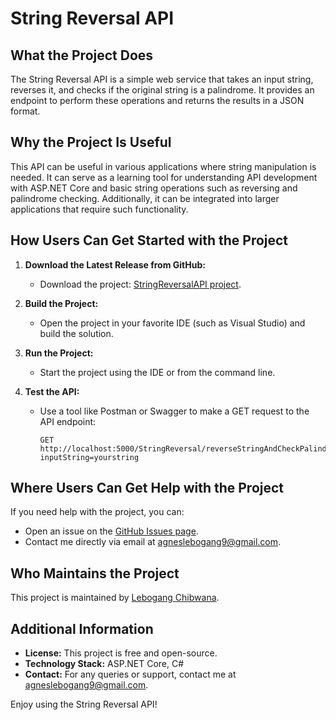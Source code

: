 
# String Reversal API

## What the Project Does
The String Reversal API is a simple web service that takes an input string, reverses it, and checks if the original string is a palindrome. It provides an endpoint to perform these operations and returns the results in a JSON format.

## Why the Project Is Useful
This API can be useful in various applications where string manipulation is needed. It can serve as a learning tool for understanding API development with ASP.NET Core and basic string operations such as reversing and palindrome checking. Additionally, it can be integrated into larger applications that require such functionality.

## How Users Can Get Started with the Project
1. **Download the Latest Release from GitHub:**
   - Download the project: [StringReversalAPI project](https://github.com/Lebogang-900/StringReversalAPI).

2. **Build the Project:**
   - Open the project in your favorite IDE (such as Visual Studio) and build the solution.

3. **Run the Project:**
   - Start the project using the IDE or from the command line.

4. **Test the API:**
   - Use a tool like Postman or Swagger to make a GET request to the API endpoint:
     ```
     GET http://localhost:5000/StringReversal/reverseStringAndCheckPalindrome?inputString=yourstring
     ```

## Where Users Can Get Help with the Project
If you need help with the project, you can:
- Open an issue on the [GitHub Issues page](https://github.com/Lebogang-900/StringReversalAPI/issues).
- Contact me directly via email at agneslebogang9@gmail.com.

## Who Maintains the Project
This project is maintained by [Lebogang Chibwana](https://github.com/Lebogang-900).

## Additional Information
- **License:** This project is free and open-source.
- **Technology Stack:** ASP.NET Core, C#
- **Contact:** For any queries or support, contact me at agneslebogang9@gmail.com.

Enjoy using the String Reversal API!
